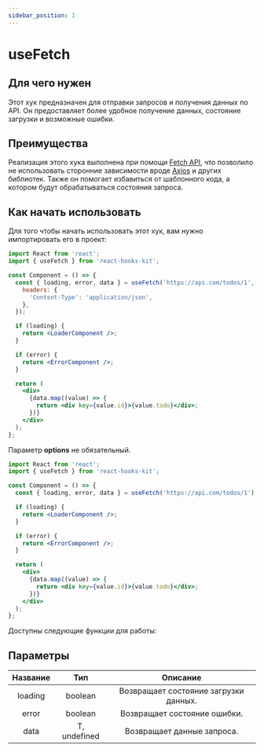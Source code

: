 ```yaml
---
sidebar_position: 1
---
```


# useFetch

## Для чего нужен

Этот хук предназначен для отправки запросов и получения данных по API. Он предоставляет более удобное получение данных, состояние загрузки и возможные ошибки.

## Преимущества

Реализация этого хука выполнена при помощи [Fetch API](https://developer.mozilla.org/en-US/docs/Web/API/Fetch_API), что позволило не использовать сторонние зависимости вроде [Axios](https://axios-http.com) и других библиотек. Также он помогает избавиться от шаблонного кода, а котором будут обрабатываться состояния запроса.

## Как начать использовать

Для того чтобы начать использовать этот хук, вам нужно импортировать его в проект:

```jsx
import React from 'react';
import { useFetch } from 'react-hooks-kit';

const Component = () => {
  const { loading, error, data } = useFetch('https://api.com/todos/1', {
    headers: {
      'Content-Type': 'application/json',
    },
  });

  if (loading) {
    return <LoaderComponent />;
  }

  if (error) {
    return <ErrorComponent />;
  }

  return (
    <div>
      {data.map((value) => {
        return <div key={value.id}>{value.todo}</div>;
      })}
    </div>
  );
};
```

Параметр **options** не обязательный.

```jsx
import React from 'react';
import { useFetch } from 'react-hooks-kit';

const Component = () => {
  const { loading, error, data } = useFetch('https://api.com/todos/1');

  if (loading) {
    return <LoaderComponent />;
  }

  if (error) {
    return <ErrorComponent />;
  }

  return (
    <div>
      {data.map((value) => {
        return <div key={value.id}>{value.todo}</div>;
      })}
    </div>
  );
};
```

Доступны следующие функции для работы:

## Параметры

| Название | Тип | Описание |
| :---: | :---: | :---: |
| loading | boolean | Возвращает состояние загрузки данных. |
| error | boolean | Возвращает состояние ошибки. |
| data | T, undefined | Возвращает данные запроса. |
